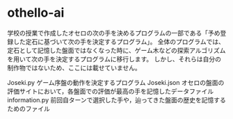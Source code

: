 # othello-ai
学校の授業で作成したオセロの次の手を決めるプログラムの一部である「予め登録した定石に基づいて次の手を決定するプログラム」。
全体のプログラムでは、定石として記憶した盤面ではなくなった時に、ゲーム木などの探索アルゴリズムを用いて次の手を決定するプログラムに移行します。
しかし、それらは自分の制作物ではないため、ここには載せていません。


Joseki.py
  ゲーム序盤の動作を決定するプログラム
Joseki.json
  オセロの盤面の評価サイトにおいて，各盤面での評価が最高の手を記憶したデータファイル
information.py
  前回自ターンで選択した手や，辿ってきた盤面の歴史を記憶するためのファイル
